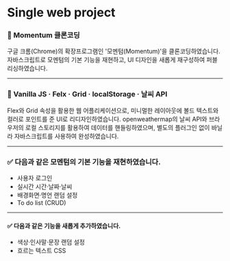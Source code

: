# Single web project


### 📌 Momentum 클론코딩

구글 크롬(Chrome)의 확장프로그램인 '모멘텀(Momentum)'을 클론코딩하였습니다. 자바스크립트로 모멘텀의 기본 기능을 재현하고, UI 디자인을 새롭게 재구성하여 퍼블리싱하였습니다.

----

### 📝 Vanilla JS · Felx · Grid · localStorage · 날씨 API

Flex와 Grid 속성을 활용한 웹 어플리케이션으로, 미니멀한 레이아웃에 볼드 텍스트와 컬러로 포인트를 준 UI로 리디자인하였습니다. openweathermap의 날씨 API와 브라우저의 로컬 스토리지를 활용하여 데이터를 핸들링하였으며, 별도의 플러그인 없이 바닐라 자바스크립트를 사용하여 완성하였습니다.

----

### ✅ 다음과 같은 모멘텀의 기본 기능을 재현하였습니다.
- 사용자 로그인
- 실시간 시간·날짜·날씨
- 배경화면·명언 랜덤 설정
- To do list (CRUD)

----

#### ✅ 다음과 같은 기능을 새롭게 추가하였습니다.
- 색상·인사말·문장 랜덤 설정
- 흐르는 텍스트 CSS
